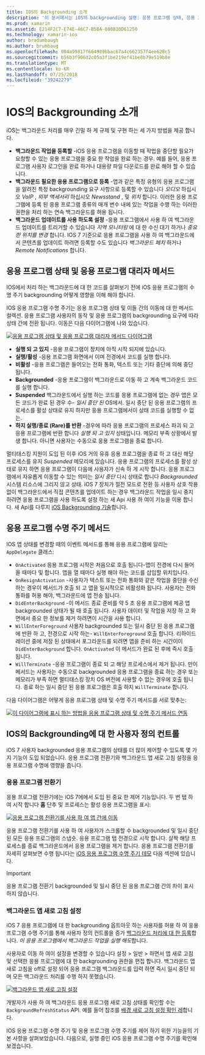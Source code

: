 ```yaml
---
title: IOS의 Backgrounding 소개
description: '이 문서에서는 iOS의 backgrounding 설명: 응용 프로그램 상태, 응용 프로그램 수명 주기 메서드 및 백그라운드 앱 새로 고침 합니다.'
ms.prod: xamarin
ms.assetid: E214F2C7-E74E-46C7-B5BA-080B30D61250
ms.technology: xamarin-ios
author: bradumbaugh
ms.author: brumbaug
ms.openlocfilehash: 804a99817f664989bbac67a4c662357f4ee628c5
ms.sourcegitcommit: b56b3f906d2c05a3f1be219ef41be8b79e519b8e
ms.translationtype: MT
ms.contentlocale: ko-KR
ms.lasthandoff: 07/25/2018
ms.locfileid: "39242279"
---
```

# <a name="introduction-to-backgrounding-in-ios"></a>IOS의 Backgrounding 소개

iOS는 백그라운드 처리를 매우 긴밀 하 게 규제 및 구현 하는 세 가지 방법을 제공 합니다.

-  **백그라운드 작업을 등록할** -iOS 응용 프로그램을 이동할 때 작업을 중단할 필요가 요청할 수 있는 응용 프로그램을 중요 한 작업을 완료 하는 경우. 예를 들어, 응용 프로그램 사용자 로그인을 완료 하거나 대용량 파일 다운로드를 완료 해야 할 수 있습니다.
-  **백그라운드 필요한 응용 프로그램으로 등록** -앱과 같은 특정 유형의 응용 프로그램을 알려진 특정 backgrounding 요구 사항으로 등록할 수 있습니다 *오디오* 하십시오 *VoIP* ,  *외부 액세서리* 하십시오 *Newsstand* , 및 *위치* 합니다. 이러한 응용 프로그램에 등록 된 응용 프로그램 종류의 매개 변수 내에 있는 작업을 수행 하는 이러한 권한을 처리 하는 연속 백그라운드를 허용 됩니다.
-  **백그라운드 업데이트를 사용 하도록 설정** -응용 프로그램에서 사용 하 여 백그라운드 업데이트를 트리거할 수 있습니다 *지역 모니터링* 에 대 한 수신 대기 하거나 *중요 한 위치를 변경* 합니다. IOS 7 기준으로 응용 프로그램을 사용 하 여 백그라운드에서 콘텐츠를 업데이트 하려면 등록할 수도 있습니다 *백그라운드 페치* 하거나 *Remote Notifications* 합니다.


## <a name="application-states-and-application-delegate-methods"></a>응용 프로그램 상태 및 응용 프로그램 대리자 메서드

IOS에서 처리 하는 백그라운드에 대 한 코드를 살펴보기 전에 iOS 응용 프로그램의 수명 주기 backgrounding 어떻게 영향을 이해 해야 합니다.

IOS 응용 프로그램 수명 주기는 응용 프로그램 상태 및 이들 간의 이동에 대 한 메서드 컬렉션. 응용 프로그램 사용자의 동작 및 응용 프로그램의 backgrounding 요구에 따라 상태 간에 전환 됩니다. 이동은 다음 다이어그램에 나와 있습니다.

 [![](introduction-to-backgrounding-in-ios-images/applicationlifecycle-.png "응용 프로그램 상태 및 응용 프로그램 대리자 메서드 다이어그램")](introduction-to-backgrounding-in-ios-images/applicationlifecycle-.png#lightbox)

-  **실행 되 고 있지** -응용 프로그램이 장치에 아직 시작 되지에 있습니다.
-  **실행/활성** -응용 프로그램 화면에서 이며 전경에서 코드를 실행 합니다.
-  **비활성** -응용 프로그램은 들어오는 전화 통화, 텍스트 또는 기타 중단에 의해 중단 됩니다.
-  **Backgrounded** -응용 프로그램이 백그라운드로 이동 하 고 계속 백그라운드 코드를 실행 합니다.
-  **Suspended** 백그라운드에서 실행 하는 코드를 응용 프로그램에 없는 경우 앱은 모든 코드가 완료 된 경우 수- *일시 중단 된* OS에서. 일시 중단 된 응용 프로그램의 프로세스를 활성 상태로 유지 하지만 응용 프로그램에서이 상태 코드를 실행할 수 없는.
-  **하지 실행/종료 (Rare)를 반환** -경우에 따라 응용 프로그램의 프로세스 파괴 되 고 응용 프로그램에 반환 합니다 *실행 되 고 있지* 상태입니다. 메모리 부족 상황에서 발생 합니다. 아니면 사용자는 수동으로 응용 프로그램을 종료 합니다.


멀티태스킹 지원이 도입 된 이후 iOS 거의 유휴 응용 프로그램을 종료 하 고 대신 해당 프로세스를 유지 *Suspended* 메모리에 있습니다. 응용 프로그램의 프로세스를 활성 상태로 유지 하면 응용 프로그램이 다음에 사용자가 신속 하 게 시작 합니다. 응용 프로그램에서 자유롭게 이동할 수 있는 의미는 *일시 중단* 다시 상태로 합니다 *Backgrounded* 시스템 리소스에 그리지 않고 상태. iOS 7 장치가 절전 모드로 전환 등 사용자 상호 작용 없이 백그라운드에서 직접 콘텐츠를 업데이트 하는 경우 백그라운드 작업을 일시 중지 하려면 응용 프로그램을 사용 하도록 설정 하는 새 Api 사용 하 여이 기능을 이용 합니다. 새 Api를 다루지 [iOS Backgrounding 기술](~/ios/app-fundamentals/backgrounding/ios-backgrounding-techniques/index.md)합니다.

## <a name="application-lifecycle-methods"></a>응용 프로그램 수명 주기 메서드

IOS 앱 상태를 변경할 때의 이벤트 메서드를 통해 응용 프로그램에 알리는 `AppDelegate` 클래스:

-  `OnActivated` 응용 프로그램 시작은 처음으로 호출 됩니다-앱이 전경에 다시 들어올 때마다 및 합니다. 앱을 열 때마다 실행 해야 하는 코드를 삽입할 위치입니다.
-  `OnResignActivation` -사용자가 텍스트 또는 전화 통화와 같은 작업을 중단을 수신 하는 경우이 메서드가 호출 되 고 앱을 일시적으로 비활성화 됩니다. 사용자는 전화 통화를 허용 해야, 백그라운드에 앱 전송 됩니다.
-  `DidEnterBackground` -이 메서드 종료 준비를 약 5 초 응용 프로그램에 제공 앱 backgrounded 상태가 될 때 호출 됩니다. 사용자 데이터 및 작업을 저장 하 고 화면에서 중요 한 정보를 제거 하려면이 시간을 사용 합니다.
-  `WillEnterForeground` 사용자 backgrounded 또는 일시 중단 된 응용 프로그램에 반환 하 고, 전경으로 시작 하는- `WillEnterForeground` 호출 합니다. 리하이드레이션 중에 저장 된 상태에서 포그라운드를 되려면 앱을 준비 하는 시간이이 `DidEnterBackground` 합니다.  `OnActivated` 이 메서드가 완료 된 후에 즉시 호출 됩니다.
-  `WillTerminate` -응용 프로그램이 종료 되 고 해당 프로세스에서 제거 됩니다. 만이 메서드는 사용자는 수동으로 backgrounded 응용 프로그램을 종료 하는 경우 또는 메모리가 부족 하면 멀티태스킹 장치 OS 버전에 사용할 수 없는 경우에 호출 됩니다. 종료 하는 일시 중단 된 응용 프로그램은 호출 하지 `WillTerminate` 합니다.


다음 다이어그램은 어떻게 응용 프로그램 상태 및 수명 주기 메서드를 서로 맞추는:

 [![](introduction-to-backgrounding-in-ios-images/image2.png "이 다이어그램에 표시 하는 방법을 응용 프로그램 상태 및 수명 주기 메서드 연동")](introduction-to-backgrounding-in-ios-images/image2.png#lightbox)

## <a name="user-controls-for-backgrounding-in-ios"></a>IOS의 Backgrounding에 대 한 사용자 정의 컨트롤

iOS 7 사용자 backgrounded 응용 프로그램의 상태를 더 많이 제어할 수 있도록 몇 가지 기능이 도입 되었습니다. 응용 프로그램 전환기와 백그라운드 앱 새로 고침 설정을 응용 프로그램 수명에 영향을 줍니다.

### <a name="app-switcher"></a>응용 프로그램 전환기

응용 프로그램 전환기에는 iOS 7에에서 도입 된 중요 한 제어 기능입니다. 두 번 탭 하 여 시작 합니다 **홈** 단추 및 프로세스는 활성 응용 프로그램을 표시:

 [![](introduction-to-backgrounding-in-ios-images/app-switcher-.png "응용 프로그램 전환기를 사용 하 여 앱 간에 이동")](introduction-to-backgrounding-in-ios-images/app-switcher-.png#lightbox)

응용 프로그램 전환기를 사용 하 여 사용자가 스크롤할 수 backgrounded 및 일시 중단 된 모든 응용 프로그램의 스냅숏. 응용 프로그램 탭 전경으로 시작 합니다. 살짝 해당 프로세스를 종료 백그라운드에서 응용 프로그램을 제거 합니다. 응용 프로그램 전환기를 자세히 살펴보면 수행 됩니다는 [iOS 응용 프로그램 수명 주기 데모](~/ios/app-fundamentals/backgrounding/application-lifecycle-demo.md) 다음 섹션에 있습니다.

> [!IMPORTANT]
> 응용 프로그램 전환기 backgrounded 및 일시 중단 된 응용 프로그램 간의 차이 표시 하지 않습니다.



### <a name="background-app-refresh-settings"></a>백그라운드 앱 새로 고침 설정

iOS 7 응용 프로그램에 대 한 backgrounding 옵트아웃 하는 사용자를 허용 하 여 응용 프로그램 수명 주기를 통해 사용자 정의 컨트롤을 증가 [백그라운드 처리에 대 한 등록](~/ios/app-fundamentals/backgrounding/ios-backgrounding-techniques/registering-applications-to-run-in-background.md)합니다. *이 응용 프로그램에서 백그라운드 작업을 실행 해도*합니다.

사용자로 이동 하 여이 설정을 변경할 수 있습니다 <span class="uiitem">설정 > 일반 > 하면서 앱 새로 고침</span> 및 선택한 응용 프로그램에 대 한 backgrounding 권한을 편집 합니다. 백그라운드 앱 새로 고침을 off로 설정 되어 응용 프로그램 백그라운드를 입력 하면 즉시 일시 중단 되며 모든 백그라운드 처리를 수행 하지 못했습니다.

 [![](introduction-to-backgrounding-in-ios-images/settings-.png "백그라운드 앱 새로 고침 설정")](introduction-to-backgrounding-in-ios-images/settings-.png#lightbox)

개발자가 사용 하 여 백그라운드 응용 프로그램 새로 고침 상태를 확인할 수는 `BackgroundRefreshStatus` API. 예를 들어 참조를 [배경 새로 고침 설정 확인 레](https://github.com/xamarin/recipes/tree/master/Recipes/ios/multitasking/check_background_refresh_setting)합니다.

IOS 응용 프로그램 수명 주기 및 응용 프로그램 수명 주기를 제어 하기 위한 기능을의 기본 사항을 살펴보았습니다. 다음으로, 실행 중인 iOS 응용 프로그램 수명 주기를 확인해 보겠습니다.

